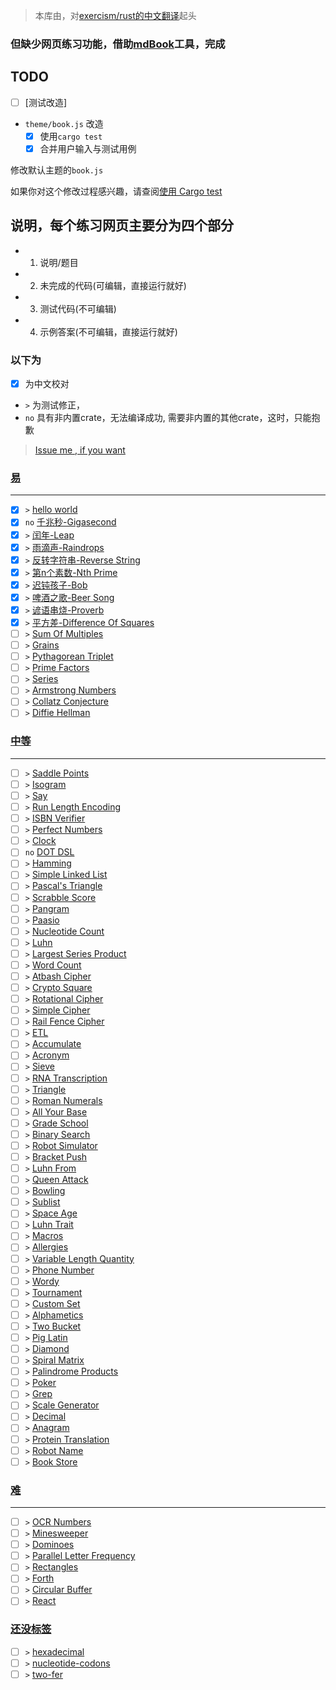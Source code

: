 
> 本库由，对[exercism/rust的中文翻译](https://github.com/chinanf-boy/exercism-rust-zh)起头

### 但缺少网页练习功能，借助[mdBook]工具，完成

[mdbook]: https://github.com/rust-lang-nursery/mdBook



## TODO

- [ ] [测试改造]
- `theme/book.js` 改造
    - [x] 使用`cargo test`
    - [x] 合并用户输入与测试用例

修改默认主题的`book.js`

如果你对这个修改过程感兴趣，请查阅[使用 Cargo test](./add-test-code.md)

## 说明，每个练习网页主要分为四个部分

- 1. 说明/题目
- 2. 未完成的代码(可编辑，直接运行就好)
- 3. 测试代码(不可编辑)
- 4. 示例答案(不可编辑，直接运行就好)

### 以下为

- [x] 为中文校对
- `>` 为测试修正，
- `no` 具有非内置crate，无法编译成功, 需要非内置的其他crate，这时，只能抱歉

> [Issue me , if you want](https://github.com/chinanf-boy/exercism-rust-zh/issues?q=is%3Aissue+is%3Aopen+sort%3Aupdated-desc)

### [易](./low.md)

---

- [x] `>` [hello world](./hello-world/README.zh.md) 
- [x] `no` [千兆秒-Gigasecond](./gigasecond/README.zh.md)
- [x] `>` [闰年-Leap](./leap/README.zh.md)
- [x] `>` [雨滴声-Raindrops](./raindrops/README.zh.md)
- [x] `>` [反转字符串-Reverse String](./reverse-string/README.zh.md)
- [x] `>` [第n个素数-Nth Prime](./nth-prime/README.zh.md)
- [x] `>` [迟钝孩子-Bob](./bob/README.zh.md)
- [x] `>` [啤酒之歌-Beer Song](./beer-song/README.zh.md)
- [x] `>` [谚语串烧-Proverb](./proverb/README.zh.md)
- [x] `>` [平方差-Difference Of Squares](./difference-of-squares/README.zh.md)
- [ ] `>` [Sum Of Multiples](./sum-of-multiples/README.zh.md)
- [ ] `>` [Grains](./grains/README.zh.md)
- [ ] `>` [Pythagorean Triplet](./pythagorean-triplet/README.zh.md)
- [ ] `>` [Prime Factors](./prime-factors/README.zh.md)
- [ ] `>` [Series](./series/README.zh.md)
- [ ] `>` [Armstrong Numbers](./armstrong-numbers/README.zh.md)
- [ ] `>` [Collatz Conjecture](./collatz-conjecture/README.zh.md)
- [ ] `>` [Diffie Hellman](./diffie-hellman/README.zh.md)

### [中等](./medium.md)

---

- [ ] `>` [Saddle Points](./saddle-points/README.zh.md)
- [ ] `>` [Isogram](./isogram/README.zh.md)
- [ ] `>` [Say](./say/README.zh.md)
- [ ] `>` [Run Length Encoding](./run-length-encoding/README.zh.md)
- [ ] `>` [ISBN Verifier](./isbn-verifier/README.zh.md)
- [ ] `>` [Perfect Numbers](./perfect-numbers/README.zh.md)
- [ ] `>` [Clock](./clock/README.zh.md)
- [ ] `no` [DOT DSL](./dot-dsl/README.zh.md)
- [ ] `>` [Hamming](./hamming/README.zh.md)
- [ ] `>` [Simple Linked List](./simple-linked-list/README.zh.md)
- [ ] `>` [Pascal's Triangle](./pascals-triangle/README.zh.md)
- [ ] `>` [Scrabble Score](./scrabble-score/README.zh.md)
- [ ] `>` [Pangram](./pangram/README.zh.md)
- [ ] `>` [Paasio](./paasio/README.zh.md)
- [ ] `>` [Nucleotide Count](./nucleotide-count/README.zh.md)
- [ ] `>` [Luhn](./luhn/README.zh.md)
- [ ] `>` [Largest Series Product](./largest-series-product/README.zh.md)
- [ ] `>` [Word Count](./word-count/README.zh.md)
- [ ] `>` [Atbash Cipher](./atbash-cipher/README.zh.md)
- [ ] `>` [Crypto Square](./crypto-square/README.zh.md)
- [ ] `>` [Rotational Cipher](./rotational-cipher/README.zh.md)
- [ ] `>` [Simple Cipher](./simple-cipher/README.zh.md)
- [ ] `>` [Rail Fence Cipher](./rail-fence-cipher/README.zh.md)
- [ ] `>` [ETL](./etl/README.zh.md)
- [ ] `>` [Accumulate](./accumulate/README.zh.md)
- [ ] `>` [Acronym](./acronym/README.zh.md)
- [ ] `>` [Sieve](./sieve/README.zh.md)
- [ ] `>` [RNA Transcription](./rna-transcription/README.zh.md)
- [ ] `>` [Triangle](./triangle/README.zh.md)
- [ ] `>` [Roman Numerals](./roman-numerals/README.zh.md)
- [ ] `>` [All Your Base](./all-your-base/README.zh.md)
- [ ] `>` [Grade School](./grade-school/README.zh.md)
- [ ] `>` [Binary Search](./binary-search/README.zh.md)
- [ ] `>` [Robot Simulator](./robot-simulator/README.zh.md)
- [ ] `>` [Bracket Push](./bracket-push/README.zh.md)
- [ ] `>` [Luhn From](./luhn-from/README.zh.md)
- [ ] `>` [Queen Attack](./queen-attack/README.zh.md)
- [ ] `>` [Bowling](./bowling/README.zh.md)
- [ ] `>` [Sublist](./sublist/README.zh.md)
- [ ] `>` [Space Age](./space-age/README.zh.md)
- [ ] `>` [Luhn Trait](./luhn-trait/README.zh.md)
- [ ] `>` [Macros](./macros/README.zh.md)
- [ ] `>` [Allergies](./allergies/README.zh.md)
- [ ] `>` [Variable Length Quantity](./variable-length-quantity/README.zh.md)
- [ ] `>` [Phone Number](./phone-number/README.zh.md)
- [ ] `>` [Wordy](./wordy/README.zh.md)
- [ ] `>` [Tournament](./tournament/README.zh.md)
- [ ] `>` [Custom Set](./custom-set/README.zh.md)
- [ ] `>` [Alphametics](./alphametics/README.zh.md)
- [ ] `>` [Two Bucket](./two-bucket/README.zh.md)
- [ ] `>` [Pig Latin](./pig-latin/README.zh.md)
- [ ] `>` [Diamond](./diamond/README.zh.md)
- [ ] `>` [Spiral Matrix](./spiral-matrix/README.zh.md)
- [ ] `>` [Palindrome Products](./palindrome-products/README.zh.md)
- [ ] `>` [Poker](./poker/README.zh.md)
- [ ] `>` [Grep](./grep/README.zh.md)
- [ ] `>` [Scale Generator](./scale-generator/README.zh.md)
- [ ] `>` [Decimal](./decimal/README.zh.md)
- [ ] `>` [Anagram](./anagram/README.zh.md)
- [ ] `>` [Protein Translation](./protein-translation/README.zh.md)
- [ ] `>` [Robot Name](./robot-name/README.zh.md)
- [ ] `>` [Book Store](./book-store/README.zh.md)

### [难](./high.md)

---

- [ ] `>` [OCR Numbers](./ocr-numbers/README.zh.md)
- [ ] `>` [Minesweeper](./minesweeper/README.zh.md)
- [ ] `>` [Dominoes](./dominoes/README.zh.md)
- [ ] `>` [Parallel Letter Frequency](./parallel-letter-frequency/README.zh.md)
- [ ] `>` [Rectangles](./rectangles/README.zh.md)
- [ ] `>` [Forth](./forth/README.zh.md)
- [ ] `>` [Circular Buffer](./circular-buffer/README.zh.md)
- [ ] `>` [React](./react/README.zh.md)

### [还没标签](./untag.md)

- [ ] `>` [hexadecimal](./hexadecimal/README.zh.md)
- [ ] `>` [nucleotide-codons](./nucleotide-codons/README.zh.md)
- [ ] `>` [two-fer](./two-fer/README.zh.md)